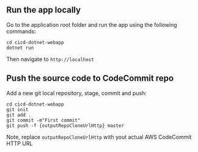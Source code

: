 ## Run the app locally

Go to the application root folder and run the app using the following commands:
```
cd cicd-dotnet-webapp
dotnet run
```
Then navigate to `http://localhost`


## Push the source code to CodeCommit repo

Add a new git local repository, stage, commit and push:
```
cd cicd-dotnet-webapp
git init
git add .
git commit -m"First commit"
git push -f {outputRepoCloneUrlHttp} master
```
Note, replace ```outputRepoCloneUrlHttp``` with yout actual AWS CodeCommit HTTP URL